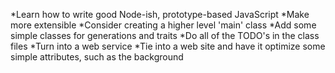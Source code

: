 *Learn how to write good Node-ish, prototype-based JavaScript
*Make more extensible
*Consider creating a higher level 'main' class
*Add some simple classes for generations and traits
*Do all of the TODO's in the class files
*Turn into a web service
*Tie into a web site and have it optimize some simple attributes, such as the background
